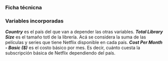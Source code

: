 ### Ficha técnicna

### Variables incorporadas
__*Country*__ es el país del que van a depender las otras variables.
__*Total Library Size*__ es el tamaño totl de la librería. Acá se considera la suma de las películas y series que tiene Netflix disponible en cada país.
__*Cost Per Month - Basic ($)*__ es el costo básico por mes. Es decir, cuánto cuesta la subscripción básica de Netflix dependiendo del país.

